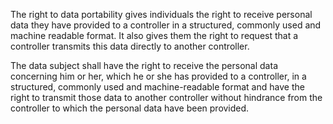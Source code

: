 The right to data portability gives individuals the right to receive personal data they have provided to a controller in a structured, commonly used and machine readable format. It also gives them the right to request that a controller transmits this data directly to another controller.

The data subject shall have the right to receive the personal data concerning him or her, which he or she has provided to a controller, in a structured, commonly used and machine-readable format and have the right to transmit those data to another controller without hindrance from the controller to which the personal data have been provided.
